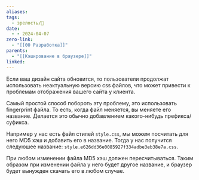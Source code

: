 ```yaml
---
aliases: 
tags:
  - зрелость/🌱
date:
  - - 2024-04-07
zero-link:
  - "[[00 Разработка]]"
parents:
  - "[[Кэширование в браузере]]"
linked:
---
```

Если ваш дизайн сайта обновится, то пользователи продолжат использовать неактуальную версию css файлов, что может привести к проблемам отображения вашего сайта у клиента.

Самый простой способ побороть эту проблему, это использовать fingerprint файла. То есть, когда файл меняется, вы меняете его название. Делается это обычно добавлением какого-нибудь префикса/суфикса.

Например у нас есть файл стилей `style.css`, мы можем посчитать для него MD5 хэш и добавить его в название. Тогда у нас получится следуюшее название: `style.e626dd36e0085927f334adbe3eb38e7a.css`.

При любом изменении файла MD5 хэш должен пересчитываться. Таким образом при изменении файла у него будет другое название, и браузер будет вынужден скачать его в любом случае.